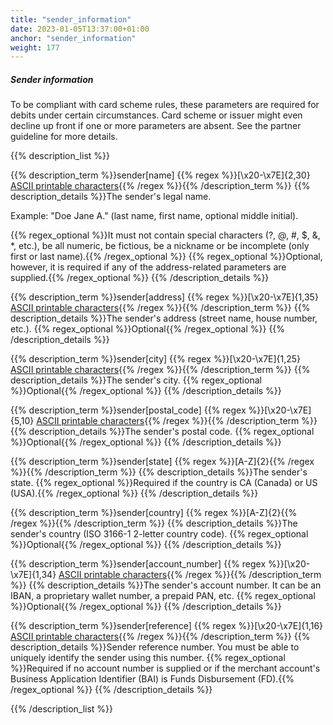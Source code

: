 ```yaml
---
title: "sender_information"
date: 2023-01-05T13:37:00+01:00
anchor: "sender_information"
weight: 177
---
```

##### Sender information
To be compliant with card scheme rules, these parameters are required for debits under certain circumstances. Card scheme or issuer might even decline up front if one or more parameters are absent. See the partner guideline for more details.

{{% description_list %}}

{{% description_term %}}sender[name] {{% regex %}}[\x20-\x7E]{2,30} [ASCII printable characters](https://en.wikipedia.org/wiki/ASCII#ASCII_printable_characters){{% /regex %}}{{% /description_term %}}
{{% description_details %}}The sender's legal name.

Example: "Doe Jane A." (last name, first name, optional middle initial).

{{% regex_optional %}}It must not contain special characters (?, @, #, $, &, \*, etc.), be all numeric, be fictious, be a nickname or be incomplete (only first or last name).{{% /regex_optional %}}
{{% regex_optional %}}Optional, however, it is required if any of the address-related parameters are supplied.{{% /regex_optional %}}
{{% /description_details %}}

{{% description_term %}}sender[address] {{% regex %}}[\x20-\x7E]{1,35} [ASCII printable characters](https://en.wikipedia.org/wiki/ASCII#ASCII_printable_characters){{% /regex %}}{{% /description_term %}}
{{% description_details %}}The sender's address (street name, house number, etc.).
{{% regex_optional %}}Optional{{% /regex_optional %}}
{{% /description_details %}}

{{% description_term %}}sender[city] {{% regex %}}[\x20-\x7E]{1,25} [ASCII printable characters](https://en.wikipedia.org/wiki/ASCII#ASCII_printable_characters){{% /regex %}}{{% /description_term %}}
{{% description_details %}}The sender's city.
{{% regex_optional %}}Optional{{% /regex_optional %}}
{{% /description_details %}}

{{% description_term %}}sender[postal_code] {{% regex %}}[\x20-\x7E]{5,10} [ASCII printable characters](https://en.wikipedia.org/wiki/ASCII#ASCII_printable_characters){{% /regex %}}{{% /description_term %}}
{{% description_details %}}The sender's postal code.
{{% regex_optional %}}Optional{{% /regex_optional %}}
{{% /description_details %}}

{{% description_term %}}sender[state] {{% regex %}}[A-Z]{2}{{% /regex %}}{{% /description_term %}}
{{% description_details %}}The sender's state.
{{% regex_optional %}}Required if the country is CA (Canada) or US (USA).{{% /regex_optional %}}
{{% /description_details %}}

{{% description_term %}}sender[country] {{% regex %}}[A-Z]{2}{{% /regex %}}{{% /description_term %}}
{{% description_details %}}The sender's country (ISO 3166-1 2-letter country code).
{{% regex_optional %}}Optional{{% /regex_optional %}}
{{% /description_details %}}

{{% description_term %}}sender[account_number] {{% regex %}}[\x20-\x7E]{1,34} [ASCII printable characters](https://en.wikipedia.org/wiki/ASCII#ASCII_printable_characters){{% /regex %}}{{% /description_term %}}
{{% description_details %}}The sender's account number. It can be an IBAN, a proprietary wallet number, a prepaid PAN, etc.
{{% regex_optional %}}Optional{{% /regex_optional %}}
{{% /description_details %}}

{{% description_term %}}sender[reference] {{% regex %}}[\x20-\x7E]{1,16} [ASCII printable characters](https://en.wikipedia.org/wiki/ASCII#ASCII_printable_characters){{% /regex %}}{{% /description_term %}}
{{% description_details %}}Sender reference number. You must be able to uniquely identify the sender using this number.
{{% regex_optional %}}Required if no account number is supplied or if the merchant account's Business Application Identifier (BAI) is Funds Disbursement (FD).{{% /regex_optional %}}
{{% /description_details %}}

{{% /description_list %}}
